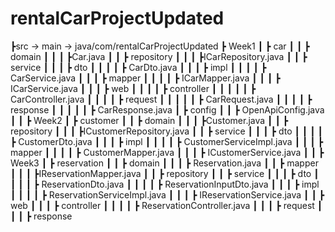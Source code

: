 # rentalCarProjectUpdated
┣src -> main -> java/com/rentalCarProjectUpdated
 ┣ Week1
 ┃ ┣ car
 ┃ ┃ ┣ domain
 ┃ ┃ ┃ ┣Car.java
 ┃ ┃ ┣ repository
 ┃ ┃ ┃ ┣ICarRepository.java
 ┃ ┃ ┣ service
 ┃ ┃ ┃ ┣ dto
 ┃ ┃ ┃ ┃ ┣ CarDto.java
 ┃ ┃ ┃ ┣ impl
 ┃ ┃ ┃ ┃ ┣ CarService.java
 ┃ ┃ ┃ ┣ mapper
 ┃ ┃ ┃ ┃ ┣ ICarMapper.java
 ┃ ┃ ┃ ┣ ICarService.java
 ┃ ┃ ┃ ┣ web
 ┃ ┃ ┃ ┃ ┣ controller
 ┃ ┃ ┃ ┃ ┃ ┣ CarController.java
 ┃ ┃ ┃ ┃ ┣ request
 ┃ ┃ ┃ ┃ ┃ ┣ CarRequest.java
 ┃ ┃ ┃ ┃ ┣ response
 ┃ ┃ ┃ ┃ ┃ ┣ CarResponse.java
 ┃ ┣ config
 ┃ ┃ ┣ OpenApiConfig.java
 ┃
 ┃
 ┣ Week2
 ┃ ┣ customer
 ┃ ┃ ┣ domain
 ┃ ┃ ┃ ┣Customer.java
 ┃ ┃ ┣ repository
 ┃ ┃ ┃ ┣ICustomerRepository.java
 ┃ ┃ ┣ service
 ┃ ┃ ┃ ┣ dto
 ┃ ┃ ┃ ┃ ┣ CustomerDto.java
 ┃ ┃ ┃ ┣ impl
 ┃ ┃ ┃ ┃ ┣ CustomerServiceImpl.java
 ┃ ┃ ┃ ┣ mapper
 ┃ ┃ ┃ ┃ ┣ CustomerMapper.java
 ┃ ┃ ┃ ┣ ICustomerService.java
 ┃
 ┃
 ┣ Week3
 ┃ ┣ reservation
 ┃ ┃ ┣ domain
 ┃ ┃ ┃ ┣ Reservation.java
 ┃ ┃ ┣ mapper
 ┃ ┃ ┃ ┣IReservationMapper.java
 ┃ ┃ ┣ repository
 ┃ ┃ ┣ service
 ┃ ┃ ┃ ┣ dto
 ┃ ┃ ┃ ┃ ┣ ReservationDto.java
 ┃ ┃ ┃ ┃ ┣ ReservationInputDto.java
 ┃ ┃ ┃ ┣ impl
 ┃ ┃ ┃ ┃ ┣ ReservationServiceImpl.java
 ┃ ┃ ┃ ┣ IReservationService.java
 ┃ ┃ ┣ web
 ┃ ┃ ┃ ┣ controller
 ┃ ┃ ┃ ┃ ┣ ReservationController.java
 ┃ ┃ ┃ ┣ request
 ┃ ┃ ┃ ┣ response
 
 
 
 
 
 
 
 
 
 
 
 
 
 
